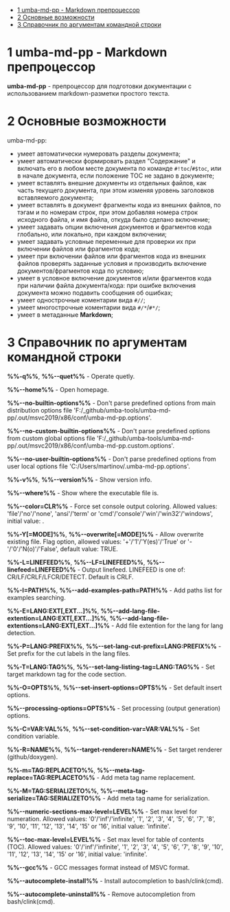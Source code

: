   - [1 umba-md-pp - Markdown препроцессор](#user-content-1-umba-md-pp---markdown-препроцессор)
  - [2 Основные возможности](#user-content-2-основные-возможности)
  - [3 Справочник по аргументам командной строки](#user-content-3-справочник-по-аргументам-командной-строки)

# 1 umba-md-pp - Markdown препроцессор

**umba-md-pp** - препроцессор для подготовки документации с использованием markdown-разметки простого текста.

# 2 Основные возможности

umba-md-pp:

  - умеет автоматически нумеровать разделы документа;
  - умеет автоматически формировать раздел "Содержание" и включать его в любом месте документа по команде `#!toc`/`#$toc`, или в начале документа, если положение TOC не задано в документе;
  - умеет вставлять внешние документы из отдельных файлов, как часть текущего документа, при этом изменяя уровень заголовков вставляемого документа;
  - умеет вставлять в документ фрагменты кода из внешних файлов, по тэгам и по номерам строк, при этом добавляя номера строк исходного файла, и имя файла, откуда было сделано включение;
  - умеет задавать опции включения документов и фрагментов кода глобально, или локально, при каждом включении;
  - умеет задавать условные переменные для проверки их при включении файлов или фрагментов кода;
  - умеет при включении файлов или фрагментов кода из внешних файлов проверять заданные условия и производить включение документов/фрагментов кода по условию;
  - умеет в условное включение документов и/или фрагментов кода при наличии файла документа/кода: при ошибке включения документа можно подавить сообщения об ошибках;
  - умеет однострочные коментарии вида `#//`;
  - умеет многострочные коментарии вида `#/*`/`#*/`;
  - умеет в метаданные **Markdown**;




# 3 Справочник по аргументам командной строки


**%%-q%%**,
**%%--quet%%** - Operate quetly.

**%%--home%%** - Open homepage.

**%%--no-builtin-options%%** - Don't parse predefined options from main distribution options file 'F:/_github/umba-tools/umba-md-pp/.out/msvc2019/x86/conf/umba-md-pp.options'.

**%%--no-custom-builtin-options%%** - Don't parse predefined options from custom global options file 'F:/_github/umba-tools/umba-md-pp/.out/msvc2019/x86/conf/umba-md-pp.custom.options'.

**%%--no-user-builtin-options%%** - Don't parse predefined options from user local options file 'C:/Users/martinov/.umba-md-pp.options'.

**%%-v%%**,
**%%--version%%** - Show version info.

**%%--where%%** - Show where the executable file is.

**%%--color=CLR%%** - Force set console output coloring.
Allowed values: 'file'/'no'/'none', 'ansi'/'term' or 'cmd'/'console'/'win'/'win32'/'windows', initial value: <AUTO>.

**%%-Y[=MODE]%%**,
**%%--overwrite[=MODE]%%** - Allow overwrite existing file.
Flag option, allowed values: '+'/'1'/'Y(es)'/'True' or '-'/'0'/'N(o)'/'False', default value: TRUE.

**%%-L=LINEFEED%%**,
**%%--LF=LINEFEED%%**,
**%%--linefeed=LINEFEED%%** - Output linefeed. LINEFEED is one of: CR/LF/CRLF/LFCR/DETECT. Default is CRLF.

**%%-I=PATH%%**,
**%%--add-examples-path=PATH%%** - Add paths list for examples searching.

**%%-E=LANG:EXT[,EXT...]%%**,
**%%--add-lang-file-extention=LANG:EXT[,EXT...]%%**,
**%%--add-lang-file-extentions=LANG:EXT[,EXT...]%%** - Add file extention for the lang for lang detection.

**%%-P=LANG:PREFIX%%**,
**%%--set-lang-cut-prefix=LANG:PREFIX%%** - Set prefix for the cut labels in the lang files.

**%%-T=LANG:TAG%%**,
**%%--set-lang-listing-tag=LANG:TAG%%** - Set target markdown tag for the code section.

**%%-O=OPTS%%**,
**%%--set-insert-options=OPTS%%** - Set default insert options.

**%%--processing-options=OPTS%%** - Set processing (output generation) options.

**%%-C=VAR:VAL%%**,
**%%--set-condition-var=VAR:VAL%%** - Set condition variable.

**%%-R=NAME%%**,
**%%--target-renderer=NAME%%** - Set target renderer (github/doxygen).

**%%-m=TAG:REPLACETO%%**,
**%%--meta-tag-replace=TAG:REPLACETO%%** - Add meta tag name replacement.

**%%-M=TAG:SERIALIZETO%%**,
**%%--meta-tag-serialize=TAG:SERIALIZETO%%** - Add meta tag name for serialization.

**%%--numeric-sections-max-level=LEVEL%%** - Set max level for numeration.
Allowed values: '0'/'inf'/'infinite', '1', '2', '3', '4', '5', '6', '7', '8', '9', '10', '11', '12', '13', '14', '15' or '16', initial value: 'infinite'.

**%%--toc-max-level=LEVEL%%** - Set max level for table of contents (TOC).
Allowed values: '0'/'inf'/'infinite', '1', '2', '3', '4', '5', '6', '7', '8', '9', '10', '11', '12', '13', '14', '15' or '16', initial value: 'infinite'.

**%%--gcc%%** - GCC messages format instead of MSVC format.

**%%--autocomplete-install%%** - Install autocompletion to bash/clink(cmd).

**%%--autocomplete-uninstall%%** - Remove autocompletion from bash/clink(cmd).

